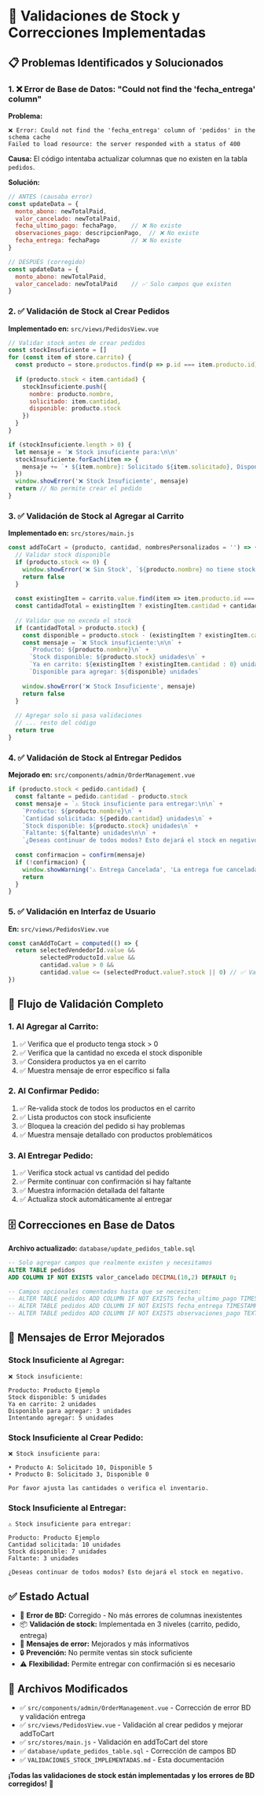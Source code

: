 # 🔧 Validaciones de Stock y Correcciones Implementadas

## 📋 Problemas Identificados y Solucionados

### 1. ❌ **Error de Base de Datos: "Could not find the 'fecha_entrega' column"**

**Problema:**
```
❌ Error: Could not find the 'fecha_entrega' column of 'pedidos' in the schema cache
Failed to load resource: the server responded with a status of 400
```

**Causa:** El código intentaba actualizar columnas que no existen en la tabla `pedidos`.

**Solución:**
```javascript
// ANTES (causaba error)
const updateData = { 
  monto_abono: newTotalPaid,
  valor_cancelado: newTotalPaid,
  fecha_ultimo_pago: fechaPago,    // ❌ No existe
  observaciones_pago: descripcionPago,  // ❌ No existe
  fecha_entrega: fechaPago         // ❌ No existe
}

// DESPUÉS (corregido)
const updateData = { 
  monto_abono: newTotalPaid,
  valor_cancelado: newTotalPaid    // ✅ Solo campos que existen
}
```

### 2. ✅ **Validación de Stock al Crear Pedidos**

**Implementado en:** `src/views/PedidosView.vue`

```javascript
// Validar stock antes de crear pedidos
const stockInsuficiente = []
for (const item of store.carrito) {
  const producto = store.productos.find(p => p.id === item.producto.id)
  
  if (producto.stock < item.cantidad) {
    stockInsuficiente.push({
      nombre: producto.nombre,
      solicitado: item.cantidad,
      disponible: producto.stock
    })
  }
}

if (stockInsuficiente.length > 0) {
  let mensaje = '❌ Stock insuficiente para:\n\n'
  stockInsuficiente.forEach(item => {
    mensaje += `• ${item.nombre}: Solicitado ${item.solicitado}, Disponible ${item.disponible}\n`
  })
  window.showError('❌ Stock Insuficiente', mensaje)
  return // No permite crear el pedido
}
```

### 3. ✅ **Validación de Stock al Agregar al Carrito**

**Implementado en:** `src/stores/main.js`

```javascript
const addToCart = (producto, cantidad, nombresPersonalizados = '') => {
  // Validar stock disponible
  if (producto.stock <= 0) {
    window.showError('❌ Sin Stock', `${producto.nombre} no tiene stock disponible`)
    return false
  }
  
  const existingItem = carrito.value.find(item => item.producto.id === producto.id)
  const cantidadTotal = existingItem ? existingItem.cantidad + cantidad : cantidad
  
  // Validar que no exceda el stock
  if (cantidadTotal > producto.stock) {
    const disponible = producto.stock - (existingItem ? existingItem.cantidad : 0)
    const mensaje = `❌ Stock insuficiente:\n\n` +
      `Producto: ${producto.nombre}\n` +
      `Stock disponible: ${producto.stock} unidades\n` +
      `Ya en carrito: ${existingItem ? existingItem.cantidad : 0} unidades\n` +
      `Disponible para agregar: ${disponible} unidades`
    
    window.showError('❌ Stock Insuficiente', mensaje)
    return false
  }
  
  // Agregar solo si pasa validaciones
  // ... resto del código
  return true
}
```

### 4. ✅ **Validación de Stock al Entregar Pedidos**

**Mejorado en:** `src/components/admin/OrderManagement.vue`

```javascript
if (producto.stock < pedido.cantidad) {
  const faltante = pedido.cantidad - producto.stock
  const mensaje = `⚠️ Stock insuficiente para entregar:\n\n` +
    `Producto: ${producto.nombre}\n` +
    `Cantidad solicitada: ${pedido.cantidad} unidades\n` +
    `Stock disponible: ${producto.stock} unidades\n` +
    `Faltante: ${faltante} unidades\n\n` +
    `¿Deseas continuar de todos modos? Esto dejará el stock en negativo.`
  
  const confirmacion = confirm(mensaje)
  if (!confirmacion) {
    window.showWarning('⚠️ Entrega Cancelada', 'La entrega fue cancelada por stock insuficiente')
    return
  }
}
```

### 5. ✅ **Validación en Interfaz de Usuario**

**En:** `src/views/PedidosView.vue`

```javascript
const canAddToCart = computed(() => {
  return selectedVendedorId.value && 
         selectedProductoId.value && 
         cantidad.value > 0 && 
         cantidad.value <= (selectedProduct.value?.stock || 0) // ✅ Valida stock
})
```

## 🎯 **Flujo de Validación Completo**

### **1. Al Agregar al Carrito:**
1. ✅ Verifica que el producto tenga stock > 0
2. ✅ Verifica que la cantidad no exceda el stock disponible
3. ✅ Considera productos ya en el carrito
4. ✅ Muestra mensaje de error específico si falla

### **2. Al Confirmar Pedido:**
1. ✅ Re-valida stock de todos los productos en el carrito
2. ✅ Lista productos con stock insuficiente
3. ✅ Bloquea la creación del pedido si hay problemas
4. ✅ Muestra mensaje detallado con productos problemáticos

### **3. Al Entregar Pedido:**
1. ✅ Verifica stock actual vs cantidad del pedido
2. ✅ Permite continuar con confirmación si hay faltante
3. ✅ Muestra información detallada del faltante
4. ✅ Actualiza stock automáticamente al entregar

## 🗄️ **Correcciones en Base de Datos**

**Archivo actualizado:** `database/update_pedidos_table.sql`

```sql
-- Solo agregar campos que realmente existen y necesitamos
ALTER TABLE pedidos 
ADD COLUMN IF NOT EXISTS valor_cancelado DECIMAL(10,2) DEFAULT 0;

-- Campos opcionales comentados hasta que se necesiten:
-- ALTER TABLE pedidos ADD COLUMN IF NOT EXISTS fecha_ultimo_pago TIMESTAMPTZ;
-- ALTER TABLE pedidos ADD COLUMN IF NOT EXISTS fecha_entrega TIMESTAMPTZ;
-- ALTER TABLE pedidos ADD COLUMN IF NOT EXISTS observaciones_pago TEXT;
```

## 📱 **Mensajes de Error Mejorados**

### **Stock Insuficiente al Agregar:**
```
❌ Stock insuficiente:

Producto: Producto Ejemplo
Stock disponible: 5 unidades
Ya en carrito: 2 unidades
Disponible para agregar: 3 unidades
Intentando agregar: 5 unidades
```

### **Stock Insuficiente al Crear Pedido:**
```
❌ Stock insuficiente para:

• Producto A: Solicitado 10, Disponible 5
• Producto B: Solicitado 3, Disponible 0

Por favor ajusta las cantidades o verifica el inventario.
```

### **Stock Insuficiente al Entregar:**
```
⚠️ Stock insuficiente para entregar:

Producto: Producto Ejemplo
Cantidad solicitada: 10 unidades
Stock disponible: 7 unidades
Faltante: 3 unidades

¿Deseas continuar de todos modos? Esto dejará el stock en negativo.
```

## ✅ **Estado Actual**

- 🔧 **Error de BD:** Corregido - No más errores de columnas inexistentes
- 📦 **Validación de stock:** Implementada en 3 niveles (carrito, pedido, entrega)
- 🎨 **Mensajes de error:** Mejorados y más informativos
- 🔒 **Prevención:** No permite ventas sin stock suficiente
- ⚠️ **Flexibilidad:** Permite entregar con confirmación si es necesario

## 📁 **Archivos Modificados**

- ✅ `src/components/admin/OrderManagement.vue` - Corrección de error BD y validación entrega
- ✅ `src/views/PedidosView.vue` - Validación al crear pedidos y mejorar addToCart
- ✅ `src/stores/main.js` - Validación en addToCart del store
- ✅ `database/update_pedidos_table.sql` - Corrección de campos BD
- ✅ `VALIDACIONES_STOCK_IMPLEMENTADAS.md` - Esta documentación

**¡Todas las validaciones de stock están implementadas y los errores de BD corregidos!** 🎉